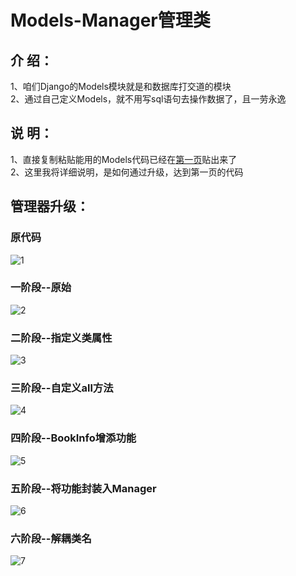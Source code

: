 Models-Manager管理类  
====

## 介  绍：  
1、咱们Django的Models模块就是和数据库打交道的模块  
2、通过自己定义Models，就不用写sql语句去操作数据了，且一劳永逸  

## 说  明：
1、直接复制粘贴能用的Models代码已经在[第一页](https://github.com/KissMyLady/Django/blob/master/Note/Models_deep_sty.md)贴出来了  
2、这里我将详细说明，是如何通过升级，达到第一页的代码  

## 管理器升级：
### 原代码  
![1]()  

### 一阶段--原始  
![2]()  

### 二阶段--指定义类属性   
![3]()  

### 三阶段--自定义all方法    
![4]()  

### 四阶段--BookInfo增添功能  
![5]()

### 五阶段--将功能封装入Manager  
![6]()  

### 六阶段--解耦类名  
![7]()  



